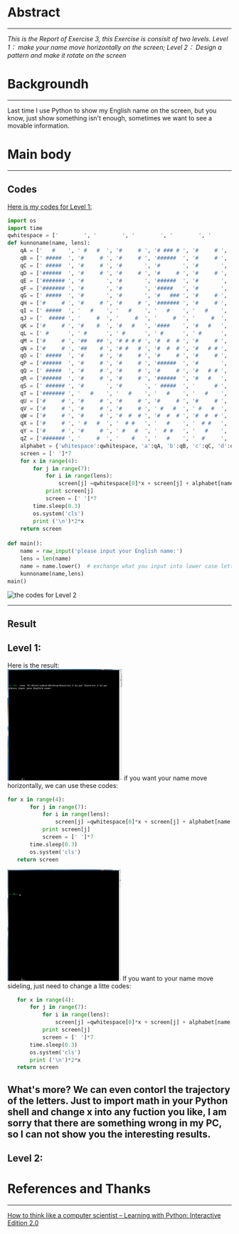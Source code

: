 # Abstract
-------
*This is the Report of Exercise 3, this Exercise is consisit of two levels. Level 1： make your name move horizontally on the screen; Level 2： Design a pattern and make it rotate on the screen* 
# Backgroundh
--------
Last time I use Python to show my English name on the screen, but you know, just show something isn't enough, sometimes we want to see a movable information.

# Main body
---------


 **Codes**
 ------
[Here is my codes for Level 1:](https://github.com/MQdtc/computationalphysics_N2014301510099/blob/master/Codes/Exercise%203%20L1.py)  

```python
import os
import time
qwhitespace = ['        ', '        ', '        ', '        ', '        ', '        ', '        ']
def kunnoname(name, lens):
    qA = ['   #    ', ' #   #  ', '#     # ', '# ### # ', '#     # ', '#     # ', '#     # ']
    qB = [' #####  ', '#     # ', '#     # ', '######  ', '#     # ', '#     # ', ' #####  ']
    qC = [' #####  ', '#     # ', '#       ', '#       ', '#       ', '#     # ', ' #####  ']
    qD = ['######  ', '#     # ', '#     # ', '#     # ', '#     # ', '#     # ', '######  ']
    qE = ['####### ', '#       ', '#       ', '######  ', '#       ', '#       ', '####### '] 
    qF = ['####### ', '#       ', '#       ', '#####   ', '#       ', '#       ', '#       ']
    qG = [' #####  ', '#       ', '#       ', '#   ### ', '#     # ', '#    ## ', ' #### # ']
    qH = ['#     # ', '#     # ', '#     # ', '####### ', '#     # ', '#     # ', '#     # ']
    qI = [' #####  ', '   #    ', '   #    ', '   #    ', '   #    ', '   #    ', ' #####  ']
    qJ = ['  ##### ', '     #  ', '     #  ', '     #  ', '     #  ', ' #   #  ', '  ###   ']
    qK = ['#     # ', '#    #  ', '#   #   ', '####    ', '#   #   ', '#    #  ', '#     # ']
    qL = [' #      ', ' #      ', ' #      ', ' #      ', ' #      ', ' #      ', ' #####  ']
    qM = ['#     # ', '##   ## ', '# # # # ', '#  #  # ', '#     # ', '#     # ', '#     # '] 
    qN = ['#     # ', '##    # ', '# #   # ', '#  #  # ', '#   # # ', '#    ## ', '#     # ']
    qO = [' #####  ', '#     # ', '#     # ', '#     # ', '#     # ', '#     # ', ' #####  '] 
    qP = ['######  ', '#     # ', '#     # ', '######  ', '#       ', '#       ', '#       ']
    qQ = [' #####  ', '#     # ', '#     # ', '#     # ', '#   # # ', '#    #  ', ' #### # '] 
    qR = ['######  ', '#     # ', '#     # ', '######  ', '#   #   ', '#    #  ', '#     # '] 
    qS = [' ###### ', '#       ', '#       ', ' #####  ', '      # ', '      # ', '######  ']
    qT = ['####### ', '   #    ', '   #    ', '   #    ', '   #    ', '   #    ', '   #    ']
    qU = ['#     # ', '#     # ', '#     # ', '#     # ', '#     # ', '#     # ', ' #####  ']
    qV = ['#     # ', '#     # ', '#     # ', ' #   #  ', ' #   #  ', '  # #   ', '   #    ']
    qW = ['#     # ', '#     # ', '#  #  # ', '#  #  # ', '#  #  # ', '# # # # ', ' #   #  ']
    qX = ['#     # ', ' #   #  ', '  # #   ', '   #    ', '  # #   ', ' #   #  ', '#     # ']
    qY = ['#     # ', '#     # ', ' #   #  ', '  # #   ', '   #    ', '   #    ', '   #    ']
    qZ = ['####### ', '     #  ', '    #   ', '   #    ', '  #     ', ' #      ', '####### ']
    alphabet = {'whitespace':qwhitespace, 'a':qA, 'b':qB, 'c':qC, 'd':qD, 'e':qE, 'f':qF, 'g':qG, 'h':qH, 'i':qI, 'j':qJ, 'k':qK, 'l':qL, 'm':qM, 'n':qN, 'o':qO, 'p':qP, 'q':qQ, 'r':qR, 's':qS, 't':qT, 'u':qU, 'v':qV, 'w':qW, 'x':qX, 'y':qY, 'z':qZ}
    screen = [' ']*7
    for x in range(4):    
        for j in range(7):
            for i in range(lens):
                screen[j] =qwhitespace[0]*x + screen[j] + alphabet[name[i]][j]   #get your name use "#"
            print screen[j]   
            screen = [' ']*7
        time.sleep(0.3)
        os.system('cls')
        print ('\n')*2*x
    return screen 
    
def main():
    name = raw_input('please input your English name:')   
    lens = len(name)
    name = name.lower()  # exchange what you input into lower case letters
    kunnoname(name,lens)
main()
 ```
 
![the codes for Level 2]()

----------
**Result**
------
Level 1:
------
Here is the result:  
![result of Exercise3 L1](https://github.com/MQdtc/computationalphysics_N2014301510099/blob/master/Pictures/Exercise%203%20L1%20move%20horizontally.gif)
if you want your name move horizontally, we can use these codes:  
 ```python
for x in range(4):    
        for j in range(7):
            for i in range(lens):
                screen[j] =qwhitespace[0]*x + screen[j] + alphabet[name[i]][j]   #get your name use "#"
            print screen[j]   
            screen = [' ']*7
        time.sleep(0.3)
        os.system('cls')
    return screen 
 ```
![result of Exercise3 L1](https://github.com/MQdtc/computationalphysics_N2014301510099/blob/master/Pictures/Exercise%203%20L1%20move%20sideling.gif)
If you want to your name move sideling, just need to change a litte codes:  
 ```python
    for x in range(4):    
        for j in range(7):
            for i in range(lens):
                screen[j] =qwhitespace[0]*x + screen[j] + alphabet[name[i]][j]   #get your name use "#"
            print screen[j]   
            screen = [' ']*7
        time.sleep(0.3)
        os.system('cls')
        print ('\n')*2*x
    return screen 
  ```
  What's more? We can even contorl the trajectory of the letters. Just to import math in your Python shell and change x into any fuction you like, I am sorry that there are something wrong in my PC, so I can not show you the interesting results.  
  ---
  Level 2:  
  ----


# References and Thanks
------
[How to think like a computer scientist – Learning with Python: Interactive Edition 2.0](http://interactivepython.org/runestone/static/thinkcspy/index.html)



